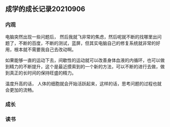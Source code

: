 ## 成学的成长记录20210906	

### 内观

电脑突然出现一些问题后， 然后我就飞非常的焦虑，然后呢就不断的找哪里出问题了，不断的百度，不断的测试，蓝屏，但其实电脑自己的修复系统就非常的好用，根本就不需要我自己去改动啊。

如果能够一直的运动下去，间歇性的运动就可以改善身体血液的内循环，也可以做到精力的不断提升，这个是最近摸索到的一个新的方法，可以不断的进行去做，做到真正的长时间的保持旺盛的精力。

温度升高的话， 人体的细胞就会开始活跃起来，这样的话，思考问题的过程也就会更加的流畅。



### 成长



### 读书

